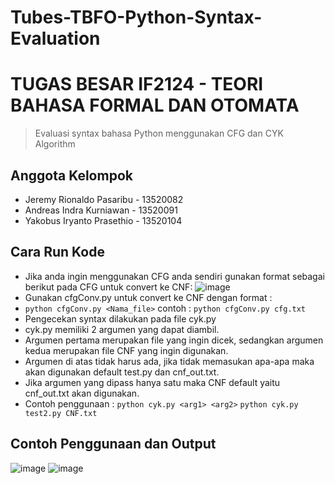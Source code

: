 # Tubes-TBFO-Python-Syntax-Evaluation

# TUGAS BESAR IF2124 - TEORI BAHASA FORMAL DAN OTOMATA
> Evaluasi syntax bahasa Python menggunakan CFG dan CYK Algorithm

## Anggota Kelompok
- Jeremy Rionaldo Pasaribu  - 13520082
- Andreas Indra Kurniawan   - 13520091
- Yakobus Iryanto Prasethio - 13520104

## Cara Run Kode
- Jika anda ingin menggunakan CFG anda sendiri gunakan format sebagai berikut pada CFG untuk convert ke CNF:
![image](https://user-images.githubusercontent.com/74661051/143228811-a95c33a1-8482-44a7-b3c1-a217fa8099ca.png)
- Gunakan cfgConv.py untuk convert ke CNF dengan format :
- ```python cfgConv.py <Nama_file>``` contoh : ```python cfgConv.py cfg.txt```
- Pengecekan syntax dilakukan pada file cyk.py
- cyk.py memiliki 2 argumen yang dapat diambil.
- Argumen pertama merupakan file yang ingin dicek, sedangkan argumen kedua merupakan file CNF yang ingin digunakan.
- Argumen di atas tidak harus ada, jika tidak memasukan apa-apa maka akan digunakan default test.py dan cnf_out.txt.
- Jika argumen yang dipass hanya satu maka CNF default yaitu cnf_out.txt akan digunakan.
- Contoh penggunaan : ```python cyk.py <arg1> <arg2>``` ```python cyk.py test2.py CNF.txt```

## Contoh Penggunaan dan Output
![image](https://user-images.githubusercontent.com/74661051/143228878-a3e79f2d-2ef3-49c5-a6ed-6003024ea461.png)
![image](https://user-images.githubusercontent.com/74661051/143228925-30b94d2c-1f53-4003-a0c9-eaf3c620ecfb.png)
